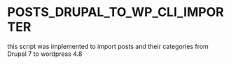 # POSTS_DRUPAL_TO_WP_CLI_IMPORTER
this script was implemented to import posts and their categories from Drupal 7 to wordpress 4.8
